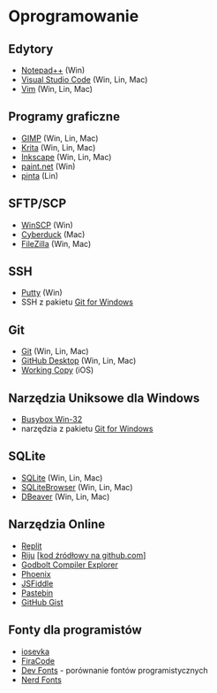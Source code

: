 # Oprogramowanie

## Edytory

* [Notepad++](https://notepad-plus-plus.org/) (Win)
* [Visual Studio Code](https://code.visualstudio.com/) (Win, Lin, Mac)
* [Vim](https://www.vim.org/download.php) (Win, Lin, Mac)

## Programy graficzne

* [GIMP](https://www.gimp.org/) (Win, Lin, Mac)
* [Krita](https://krita.org/) (Win, Lin, Mac)
* [Inkscape](https://inkscape.org/) (Win, Lin, Mac)
* [paint.net](https://www.getpaint.net/) (Win)
* [pinta](https://www.pinta-project.com/) (Lin)


## SFTP/SCP

* [WinSCP](https://winscp.net) (Win)
* [Cyberduck](https://cyberduck.io/) (Mac)
* [FileZilla](https://filezilla-project.org/) (Win, Mac)

## SSH

* [Putty](https://www.chiark.greenend.org.uk/~sgtatham/putty/) (Win)
* SSH z pakietu [Git for Windows](https://git-scm.com/)

## Git

* [Git](https://git-scm.com/) (Win, Lin, Mac)
* [GitHub Desktop](https://desktop.github.com/) (Win, Lin, Mac)
* [Working Copy](https://apps.apple.com/us/app/working-copy-git-client/id896694807) (iOS)


## Narzędzia Uniksowe dla Windows

* [Busybox Win-32](https://frippery.org/busybox/)
* narzędzia z pakietu [Git for Windows](https://git-scm.com/)


## SQLite

* [SQLite](http://sqlite.org/index.html) (Win, Lin, Mac)
* [SQLiteBrowser](http://sqlitebrowser.org/) (Win, Lin, Mac)
* [DBeaver](https://dbeaver.io/) (Win, Lin, Mac)

## Narzędzia Online

* [Replit](https://replit.com/)
* [Riju](https://riju.codes/) [[kod źródłowy na github.com]](https://github.com/radian-software/riju)
* [Godbolt Compiler Explorer](https://godbolt.org/)
* [Phoenix](https://phcode.dev/)
* [JSFiddle](https://jsfiddle.net/)
* [Pastebin](https://pastebin.com/)
* [GitHub Gist](https://gist.github.com/)

## Fonty dla programistów

* [iosevka](https://typeof.net/Iosevka/)
* [FiraCode](https://github.com/tonsky/FiraCode#readme)
* [Dev Fonts](https://devfonts.gafi.dev/) - porównanie fontów programistycznych
* [Nerd Fonts](https://github.com/ryanoasis/nerd-fonts)

